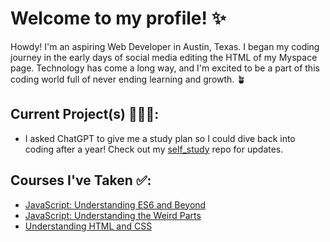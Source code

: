 # Welcome to my profile! ✨


Howdy! I'm an aspiring Web Developer in Austin, Texas. I began my coding journey in the early days of social media editing the HTML of my Myspace page. Technology has come a long way, and I'm excited to be a part of this coding world full of never ending learning and growth. 🪴

## Current Project(s) 👩🏽‍💻:

+ I asked ChatGPT to give me a study plan so I could dive back into coding after a year! Check out my [self_study](https://github.com/marfawilson/self_study "CLick to visit repository") repo for updates.

## Courses I've Taken ✅:

+ [JavaScript: Understanding ES6 and Beyond](https://www.udemy.com/course/javascript-understanding-es6-and-beyond/ "Click to visit course page")
+ [JavaScript: Understanding the Weird Parts](https://www.udemy.com/course/understand-javascript/ "Click to visit course page")
+ [Understanding HTML and CSS](https://www.udemy.com/course/understanding-html-and-css/ "Click to visit course page")
